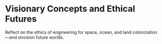 # Visionary Concepts and Ethical Futures

Reflect on the ethics of engineering for space, ocean, and land colonization—and envision future worlds.